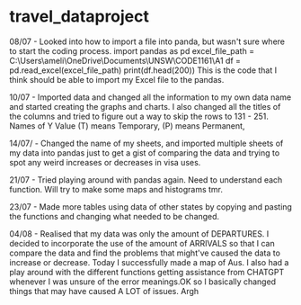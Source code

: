 # travel_dataproject

08/07 - Looked into how to import a file into panda, but wasn't sure where to start the coding process.
import pandas as pd
excel_file_path = C:\Users\ameli\OneDrive\Documents\UNSW\CODE1161\A1
df = pd.read_excel(excel_file_path)
print(df.head(200))
This is the code that I think should be able to import my Excel file to the pandas.

10/07 - Imported data and changed all the information to my own data name and started creating the graphs and charts. I also changed all the titles of the columns and tried to figure out a way to skip the rows to 131 - 251. Names of Y Value (T) means Temporary, (P) means Permanent,

14/07/ - Changed the name of my sheets, and imported multiple sheets of my data into pandas just to get a gist of comparing the data and trying to spot any weird increases or decreases in visa uses.

21/07 - Tried playing around with pandas again. Need to understand each function. Will try to make some maps and histograms tmr.

23/07 - Made more tables using data of other states by copying and pasting the functions and changing what needed to be changed.

04/08 - Realised that my data was only the amount of DEPARTURES. I decided to incorporate the use of the amount of ARRIVALS so that I can compare the data and find the problems that might've caused the data to increase or decrease. Today I successfully made a map of Aus. I also had a play around with the different functions getting assistance from CHATGPT whenever I was unsure of the error meanings.OK so I basically changed things that may have caused A LOT of issues. Argh
